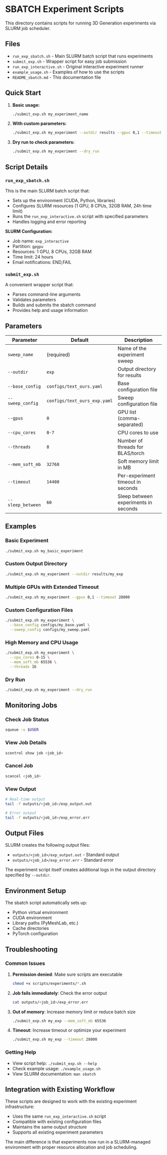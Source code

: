 # SBATCH Experiment Scripts

This directory contains scripts for running 3D Generation experiments via SLURM job scheduler.

## Files

- `run_exp_sbatch.sh` - Main SLURM batch script that runs experiments
- `submit_exp.sh` - Wrapper script for easy job submission
- `run_exp_interactive.sh` - Original interactive experiment runner
- `example_usage.sh` - Examples of how to use the scripts
- `README_sbatch.md` - This documentation file

## Quick Start

1. **Basic usage:**
   ```bash
   ./submit_exp.sh my_experiment_name
   ```

2. **With custom parameters:**
   ```bash
   ./submit_exp.sh my_experiment --outdir results --gpus 0,1 --timeout 28800
   ```

3. **Dry run to check parameters:**
   ```bash
   ./submit_exp.sh my_experiment --dry_run
   ```

## Script Details

### `run_exp_sbatch.sh`

This is the main SLURM batch script that:
- Sets up the environment (CUDA, Python, libraries)
- Configures SLURM resources (1 GPU, 8 CPUs, 32GB RAM, 24h time limit)
- Runs the `run_exp_interactive.sh` script with specified parameters
- Handles logging and error reporting

**SLURM Configuration:**
- Job name: `exp_interactive`
- Partition: `gpgpu`
- Resources: 1 GPU, 8 CPUs, 32GB RAM
- Time limit: 24 hours
- Email notifications: END,FAIL

### `submit_exp.sh`

A convenient wrapper script that:
- Parses command-line arguments
- Validates parameters
- Builds and submits the sbatch command
- Provides help and usage information

## Parameters

| Parameter | Default | Description |
|-----------|---------|-------------|
| `sweep_name` | (required) | Name of the experiment sweep |
| `--outdir` | `exp` | Output directory for results |
| `--base_config` | `configs/text_ours.yaml` | Base configuration file |
| `--sweep_config` | `configs/text_ours_exp.yaml` | Sweep configuration file |
| `--gpus` | `0` | GPU list (comma-separated) |
| `--cpu_cores` | `0-7` | CPU cores to use |
| `--threads` | `8` | Number of threads for BLAS/torch |
| `--mem_soft_mb` | `32768` | Soft memory limit in MB |
| `--timeout` | `14400` | Per-experiment timeout in seconds |
| `--sleep_between` | `60` | Sleep between experiments in seconds |

## Examples

### Basic Experiment
```bash
./submit_exp.sh my_basic_experiment
```

### Custom Output Directory
```bash
./submit_exp.sh my_experiment --outdir results/my_exp
```

### Multiple GPUs with Extended Timeout
```bash
./submit_exp.sh my_experiment --gpus 0,1 --timeout 28800
```

### Custom Configuration Files
```bash
./submit_exp.sh my_experiment \
  --base_config configs/my_base.yaml \
  --sweep_config configs/my_sweep.yaml
```

### High Memory and CPU Usage
```bash
./submit_exp.sh my_experiment \
  --cpu_cores 0-15 \
  --mem_soft_mb 65536 \
  --threads 16
```

### Dry Run
```bash
./submit_exp.sh my_experiment --dry_run
```

## Monitoring Jobs

### Check Job Status
```bash
squeue -u $USER
```

### View Job Details
```bash
scontrol show job <job_id>
```

### Cancel Job
```bash
scancel <job_id>
```

### View Output
```bash
# Real-time output
tail -f outputs/<job_id>/exp_output.out

# Error output
tail -f outputs/<job_id>/exp_error.err
```

## Output Files

SLURM creates the following output files:
- `outputs/<job_id>/exp_output.out` - Standard output
- `outputs/<job_id>/exp_error.err` - Standard error

The experiment script itself creates additional logs in the output directory specified by `--outdir`.

## Environment Setup

The sbatch script automatically sets up:
- Python virtual environment
- CUDA environment
- Library paths (PyMeshLab, etc.)
- Cache directories
- PyTorch configuration

## Troubleshooting

### Common Issues

1. **Permission denied**: Make sure scripts are executable
   ```bash
   chmod +x scripts/experiments/*.sh
   ```

2. **Job fails immediately**: Check the error output
   ```bash
   cat outputs/<job_id>/exp_error.err
   ```

3. **Out of memory**: Increase memory limit or reduce batch size
   ```bash
   ./submit_exp.sh my_exp --mem_soft_mb 65536
   ```

4. **Timeout**: Increase timeout or optimize your experiment
   ```bash
   ./submit_exp.sh my_exp --timeout 28800
   ```

### Getting Help

- View script help: `./submit_exp.sh --help`
- Check example usage: `./example_usage.sh`
- View SLURM documentation: `man sbatch`

## Integration with Existing Workflow

These scripts are designed to work with the existing experiment infrastructure:
- Uses the same `run_exp_interactive.sh` script
- Compatible with existing configuration files
- Maintains the same output structure
- Supports all existing experiment parameters

The main difference is that experiments now run in a SLURM-managed environment with proper resource allocation and job scheduling.
